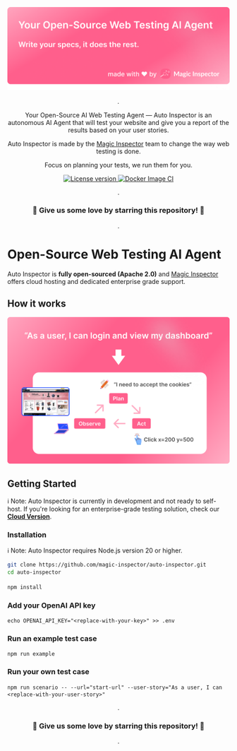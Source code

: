 <p align="center">
  <a href="https://magicinspector.com"><img src="./.readme/cover.png" alt="Magic Inspector"></a>
</p>

<p align="center">
    <em>.</em>
</p>

<p align=center>
Your Open-Source AI Web Testing Agent — Auto Inspector is an autonomous AI Agent that will test your website and give you a report of the results based on your user stories.
</p>

<p align="center">
Auto Inspector is made by the <a href="https://magicinspector.com">Magic Inspector</a> team to change the way web testing is done.
</p>

<p align=center>
Focus on planning your tests, we run them for you.
</p>

<p align="center">
<a href="" target="_blank">
    <img src="https://img.shields.io/badge/License-Apache 2.0-blue.svg" alt="License version">
</a>
<a href="" target="_blank">
    <img src="https://img.shields.io/badge/Status-Under Active Development-green.svg" alt="Docker Image CI">
</a>
</p>

<p align="center">
.
</p>

<h3 align="center">
🌟 Give us some love by starring this repository! 🌟  
</h3>

<p align="center">
.
</p>


# Open-Source Web Testing AI Agent

Auto Inspector is <b>fully open-sourced (Apache 2.0)</b> and <a href="https://magicinspector.com">Magic Inspector</a> offers cloud hosting and dedicated enterprise grade support.

## How it works

<p align="center">
  <a href="https://magicinspector.com"><img src="./.readme/how-it-works.png" alt="agentlabs.dev"></a>
</p>

## Getting Started

ℹ️ Note: Auto Inspector is currently in development and not ready to self-host. If you're looking for an enterprise-grade testing solution, check our **[Cloud Version](https://magicinspector.com)**.


### Installation

ℹ️ Note: Auto Inspector requires Node.js version 20 or higher.


```bash
git clone https://github.com/magic-inspector/auto-inspector.git
cd auto-inspector

npm install
```

### Add your OpenAI API key

```
echo OPENAI_API_KEY="<replace-with-your-key>" >> .env
```

### Run an example test case

```
npm run example
```

### Run your own test case

```
npm run scenario -- --url="start-url" --user-story="As a user, I can <replace-with-your-user-story>"
```



<p align="center">
.
</p>

<h3 align="center">
🌟 Give us some love by starring this repository! 🌟  
</h3>

<p align="center">
.
</p>